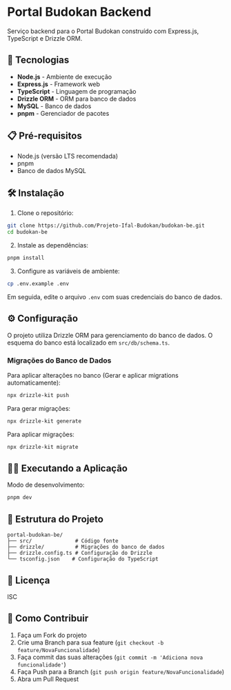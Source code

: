 # Portal Budokan Backend

Serviço backend para o Portal Budokan construído com Express.js, TypeScript e Drizzle ORM.

## 🚀 Tecnologias

- **Node.js** - Ambiente de execução
- **Express.js** - Framework web
- **TypeScript** - Linguagem de programação
- **Drizzle ORM** - ORM para banco de dados
- **MySQL** - Banco de dados
- **pnpm** - Gerenciador de pacotes

## 📋 Pré-requisitos

- Node.js (versão LTS recomendada)
- pnpm
- Banco de dados MySQL

## 🛠️ Instalação

1. Clone o repositório:
```bash
git clone https://github.com/Projeto-Ifal-Budokan/budokan-be.git
cd budokan-be
```

2. Instale as dependências:
```bash
pnpm install
```

3. Configure as variáveis de ambiente:
```bash
cp .env.example .env
```
Em seguida, edite o arquivo `.env` com suas credenciais do banco de dados.

## ⚙️ Configuração

O projeto utiliza Drizzle ORM para gerenciamento do banco de dados. O esquema do banco está localizado em `src/db/schema.ts`.

### Migrações do Banco de Dados

Para aplicar alterações no banco (Gerar e aplicar migrations automaticamente):
```bash
npx drizzle-kit push
```

Para gerar migrações:
```bash
npx drizzle-kit generate
```

Para aplicar migrações:
```bash
npx drizzle-kit migrate
```

## 🏃‍♂️ Executando a Aplicação

Modo de desenvolvimento:
```bash
pnpm dev
```

## 📁 Estrutura do Projeto

```
portal-budokan-be/
├── src/              # Código fonte
├── drizzle/          # Migrações do banco de dados
├── drizzle.config.ts # Configuração do Drizzle
└── tsconfig.json    # Configuração do TypeScript
```

## 📄 Licença

ISC

## 🤝 Como Contribuir

1. Faça um Fork do projeto
2. Crie uma Branch para sua feature (`git checkout -b feature/NovaFuncionalidade`)
3. Faça commit das suas alterações (`git commit -m 'Adiciona nova funcionalidade'`)
4. Faça Push para a Branch (`git push origin feature/NovaFuncionalidade`)
5. Abra um Pull Request
